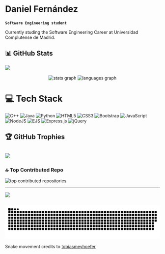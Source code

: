 <!-- # Hi there 👋, my name is Daniel -->
# Daniel Fernández

**`Software Engineering student`**

Currently studing the Software Engineering Career at Universidad Complutense de Madrid.
<br>

## 📊 GitHub Stats


![](https://nirzak-streak-stats.vercel.app/?user=danielfdez17&theme=dark&hide_border=false)

<div align="center">
  <img src="https://github-readme-streak-stats.herokuapp.com/?user=danielfdez17&theme=dark&hide_border=true&hide_border=false" height="150" alt="stats graph" />
  <img src="https://github-readme-stats.vercel.app/api/top-langs?username=danielfdez17&locale=en&hide_title=false&layout=compact&card_width=320&langs_count=5&theme=dark&hide_border=false" height="150" alt="languages graph"  />
</div>

# 💻 Tech Stack
![C++](https://img.shields.io/badge/C++-%2300599C.svg?style=plastic&logo=c%2B%2B&logoColor=white) 
![Java](https://img.shields.io/badge/Java-%23ED8B00.svg?style=plastic&logo=openjdk&logoColor=white) 
![Python](https://img.shields.io/badge/Python-3670A0?style=plastic&logo=python&logoColor=ffdd54) 
![HTML5](https://img.shields.io/badge/HTML-%23E34F26.svg?style=plastic&logo=html5&logoColor=white) 
![CSS3](https://img.shields.io/badge/CSS-%231572B6.svg?style=plastic&logo=css3&logoColor=white) 
![Bootstrap](https://img.shields.io/badge/Bootstrap-%238511FA.svg?style=plastic&logo=bootstrap&logoColor=white) 
![JavaScript](https://img.shields.io/badge/JavaScript-%23323330.svg?style=plastic&logo=javascript&logoColor=%23F7DF1E) 
![NodeJS](https://img.shields.io/badge/Node.js-6DA55F?style=plastic&logo=node.js&logoColor=white)
![EJS](https://img.shields.io/badge/ejs-%23B4CA65.svg?style=plastic&logo=ejs&logoColor=black) 
![Express.js](https://img.shields.io/badge/Express.js-%23404d59.svg?style=plastic&logo=express&logoColor=%2361DAFB) 
![jQuery](https://img.shields.io/badge/JQuery-%230769AD.svg?style=plastic&logo=jquery&logoColor=white) 

## 🏆 GitHub Trophies
![](https://github-profile-trophy.vercel.app/?username=danielfdez17&theme=radical&no-frame=false&no-bg=true&margin-w=4)
---
### 🔝 Top Contributed Repo
<div align="left">
    <img src="https://github-contributor-stats.vercel.app/api?username=danielfdez17&limit=5&theme=dark&combine_all_yearly_contributions=true" alt="top contributed repositories">
    <!-- ![](https://github-contributor-stats.vercel.app/api?username=danielfdez17&limit=5&theme=dark&combine_all_yearly_contributions=true) -->
</div>

---
[![](https://visitcount.itsvg.in/api?id=danielfdez17&icon=2&color=0)](https://visitcount.itsvg.in)

<!-- Proudly created with GPRM ( https://gprm.itsvg.in ) -->

###

<picture>
  <source media="(prefers-color-scheme: dark)" srcset="https://raw.githubusercontent.com/danielfdez17/danielfdez17/output/github-snake-dark.svg" />
  <source media="(prefers-color-scheme: light)" srcset="https://raw.githubusercontent.com/danielfdez17/danielfdez17/output/github-snake.svg" />
  <img alt="github-snake" src="https://raw.githubusercontent.com/danielfdez17/danielfdez17/output/github-snake.svg" />
</picture>

<!-- Snake movement credits to [tobiasmeyhoefer](https://github.com/tobiasmeyhoefer) -->
Snake movement credits to <a target="_blank" href="https://github.com/tobiasmeyhoefer">tobiasmeyhoefer</a>
